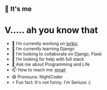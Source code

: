 ## 👋 It's me 
#  V..... ah you know that

<!-- 
**vikaspatelp83/vikaspatelp83** is a ✨ _special_ ✨ repository because its `README.md` (this file) appears on your GitHub profile.
Here are some ideas to get you started:
-->

- 🔭 I’m currently working on [lorbic](https://lorbic1.herokuapp.com)
- 🌱 I’m currently learning Django
- 👯 I’m looking to collaborate on Django, Flask
- 🤔 I’m looking for help with full stack
- 💬 Ask me about Programming and Life 
- 📫 How to reach me: [email](mailto:vikaspatelp83@gmail.com)
- 😄 Pronouns: NightCoder
- ⚡ Fun fact: It's not funny. I'm Seriuos :)




